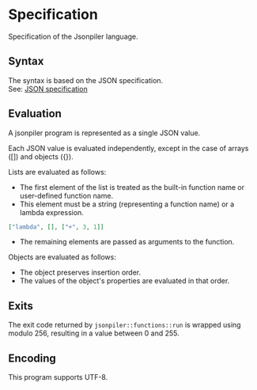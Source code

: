 # Specification

Specification of the Jsonpiler language.

## Syntax

The syntax is based on the JSON specification.  
See: [JSON specification](https://www.rfc-editor.org/info/rfc8259)

## Evaluation

A jsonpiler program is represented as a single JSON value.

Each JSON value is evaluated independently, except in the case of arrays ([]) and objects ({}).

Lists are evaluated as follows:

- The first element of the list is treated as the built-in function name or user-defined function name.
- This element must be a string (representing a function name) or a lambda expression.

```json
["lambda", [], ["+", 3, 1]]
```

- The remaining elements are passed as arguments to the function.

Objects are evaluated as follows:

- The object preserves insertion order.
- The values of the object's properties are evaluated in that order.

## Exits

The exit code returned by `jsonpiler::functions::run` is wrapped using modulo 256,
resulting in a value between 0 and 255.

## Encoding

This program supports UTF-8.
